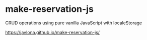 # make-reservation-js

CRUD operations using pure vanilla JavaScript with localeStorage

https://javlona.github.io/make-reservation-js/
